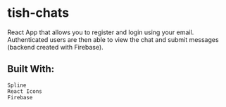 # tish-chats
React App that allows you to register and login using your email.
Authenticated users are then able to view the chat and submit messages (backend created with Firebase).
   
## Built With:
    Spline 
    React Icons
    Firebase 

